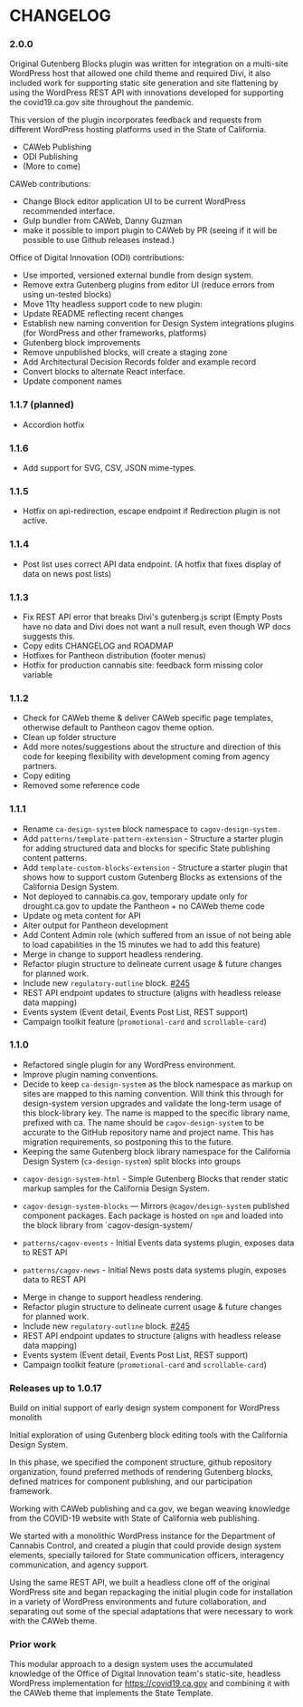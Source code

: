 # CHANGELOG

### 2.0.0
Original Gutenberg Blocks plugin was written for integration on a multi-site WordPress host that allowed one child theme and required Divi, it also included work for supporting static site generation and site flattening by using the WordPress REST API with innovations developed for supporting the covid19.ca.gov site throughout the pandemic.

This version of the plugin incorporates feedback and requests from different WordPress hosting platforms used in the State of California.
* CAWeb Publishing
* ODI Publishing
* (More to come)

CAWeb contributions:
* Change Block editor application UI to be current WordPress recommended interface.
* Gulp bundler from CAWeb, Danny Guzman
* make it possible to import plugin to CAWeb by PR (seeing if it will be possible to use Github releases instead.)

Office of Digital Innovation (ODI) contributions:
* Use imported, versioned external bundle from design system.
* Remove extra Gutenberg plugins from editor UI (reduce errors from using un-tested blocks)
* Move 11ty headless support code to new plugin: 
* Update README reflecting recent changes
* Establish new naming convention for Design System integrations plugins (for WordPress and other frameworks, platforms)
* Gutenberg block improvements
* Remove unpublished blocks, will create a staging zone
* Add Architectural Decision Records folder and example record
* Convert blocks to alternate React interface.
* Update component names

### 1.1.7 (planned)
- Accordion hotfix

### 1.1.6
- Add support for SVG, CSV, JSON mime-types.

### 1.1.5

- Hotfix on api-redirection, escape endpoint if Redirection plugin is not active.

### 1.1.4

- Post list uses correct API data endpoint. (A hotfix that fixes display of data on news post lists)

### 1.1.3

- Fix REST API error that breaks Divi's gutenberg.js script (Empty Posts have no data and Divi does not want a null result, even though WP docs suggests this.
- Copy edits CHANGELOG and ROADMAP
- Hotfixes for Pantheon distribution (footer menus)
- Hotfix for production cannabis site: feedback form missing color variable

### 1.1.2

- Check for CAWeb theme & deliver CAWeb specific page templates, otherwise default to Pantheon cagov theme option.
- Clean up folder structure
- Add more notes/suggestions about the structure and direction of this code for keeping flexibility with development coming from agency partners.
- Copy editing
- Removed some reference code

### 1.1.1

- Rename `ca-design-system` block namespace to `cagov-design-system.`
- Add `patterns/template-pattern-extension` - Structure a starter plugin for adding structured data and blocks for specific State publishing content patterns.
- Add `template-custom-blocks-extension` - Structure a starter plugin that shows how to support custom Gutenberg Blocks as extensions of the California Design System.
- Not deployed to cannabis.ca.gov, temporary update only for drought.ca.gov to update the Pantheon + no CAWeb theme code
- Update og meta content for API
- Alter output for Pantheon development
- Add Content Admin role (which suffered from an issue of not being able to load capabilities in the 15 minutes we had to add this feature)
- Merge in change to support headless rendering.
- Refactor plugin structure to delineate current usage & future changes for planned work.
- Include new `regulatory-outline` block. [#245](https://github.com/cagov/ca-design-system-gutenberg-blocks/issues/245)
- REST API endpoint updates to structure (aligns with headless release data mapping)
- Events system (Event detail, Events Post List, REST support)
- Campaign toolkit feature (`promotional-card` and `scrollable-card`)

### 1.1.0

- Refactored single plugin for any WordPress environment.
- Improve plugin naming conventions.
- Decide to keep `ca-design-system` as the block namespace as markup on sites are mapped to this naming convention. Will think this through for design-system version upgrades and validate the long-term usage of this block-library key. The name is mapped to the specific library name, prefixed with ca. The name should be `cagov-design-system` to be accurate to the GitHub repository name and project name. This has migration requirements, so postponing this to the future.
- Keeping the same Gutenberg block library namespace for the California Design System (`ca-design-system`) split blocks into groups

* `cagov-design-system-html` - Simple Gutenberg Blocks that render static markup samples for the California Design System.

* `cagov-design-system-blocks` — Mirrors `@cagov/design-system` published component packages. Each package is hosted on `npm` and loaded into the block library from `cagov-design-system/

* `patterns/cagov-events` - Initial Events data systems plugin, exposes data to REST API

* `patterns/cagov-news` - Initial News posts data systems plugin, exposes data to REST API

- Merge in change to support headless rendering.
- Refactor plugin structure to delineate current usage & future changes for planned work.
- Include new `regulatory-outline` block. [#245](https://github.com/cagov/ca-design-system-gutenberg-blocks/issues/245)
- REST API endpoint updates to structure (aligns with headless release data mapping)
- Events system (Event detail, Events Post List, REST support)
- Campaign toolkit feature (`promotional-card` and `scrollable-card`)

### Releases up to 1.0.17

Build on initial support of early design system component for WordPress monolith

Initial exploration of using Gutenberg block editing tools with the California Design System.

In this phase, we specified the component structure, github repository organization, found preferred methods of rendering Gutenberg blocks, defined matrices for component publishing, and our participation framework.

Working with CAWeb publishing and ca.gov, we began weaving knowledge from the COVID-19 website with State of California web publishing.

We started with a monolithic WordPress instance for the Department of Cannabis Control, and created a plugin that could provide design system elements, specially tailored for State communication officers, interagency communication, and agency support.

Using the same REST API, we built a headless clone off of the original WordPress site and began repackaging the initial plugin code for installation in a variety of WordPress environments and future collaboration, and separating out some of the special adaptations that were necessary to work with the CAWeb theme.

### Prior work

This modular approach to a design system uses the accumulated knowledge of the Office of Digital Innovation team's static-site, headless WordPress implementation for https://covid19.ca.gov and combining it with the CAWeb theme that implements the State Template.